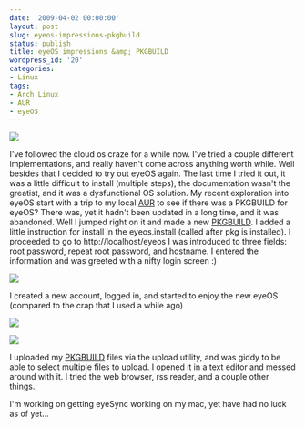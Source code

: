 ```yaml
---
date: '2009-04-02 00:00:00'
layout: post
slug: eyeos-impressions-pkgbuild
status: publish
title: eyeOS impressions &amp; PKGBUILD
wordpress_id: '20'
categories:
- Linux
tags:
- Arch Linux
- AUR
- eyeOS
---
```


[![](http://farm4.static.flickr.com/3356/3407516440_a70d03a146.jpg)](http://www.flickr.com/photos/68444690@N00/3407516440)

I've followed the cloud os craze for a while now. I've tried a couple different implementations, and really haven't come across anything worth while. Well besides that I decided to try out eyeOS again. The last time I tried it out, it was a little difficult to install (multiple steps), the documentation wasn't the greatist, and it was a dysfunctional OS solution. My recent exploration into eyeOS start with a trip to my local [AUR](http://aur.archlinux.org) to see if there was a PKGBUILD for eyeOS? There was, yet it hadn't been updated in a long time, and it was abandoned. Well I jumped right on it and made a new [PKGBUILD](http://aur.archlinux.org/packages.php?ID=7330). I added a little instruction for install in the eyeos.install (called after pkg is installed). I proceeded to go to http://localhost/eyeos I was introduced to three fields: root password, repeat root password, and hostname. I entered the information and was greeted with a nifty login screen :)

[![](http://farm4.static.flickr.com/3324/3406713475_005f1b1d12.jpg)](http://www.flickr.com/photos/68444690@N00/3406713475)

I created a new account, logged in, and started to enjoy the new eyeOS (compared to the crap that I used a while ago)

[![](http://farm4.static.flickr.com/3553/3406610713_e11612ace5.jpg)](http://www.flickr.com/photos/68444690@N00/3406610713)

[![](http://farm4.static.flickr.com/3538/3407419760_e95dda911b.jpg)](http://www.flickr.com/photos/68444690@N00/3407419760)

I uploaded my [PKGBUILD](http://aur.archlinux.org/packages.php?ID=7330) files via the upload utility, and was giddy to be able to select multiple files to upload. I opened it in a text editor and messed around with it. I tried the web browser, rss reader, and a couple other things.

I'm working on getting eyeSync working on my mac, yet have had no luck as of yet...

